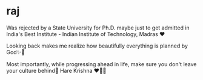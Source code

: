# raj
Was rejected by a State University for Ph.D. maybe just to get admitted in India's Best Institute - Indian Institute of Technology, Madras ❤️

Looking back makes me realize how beautifully everything is planned by God✨🤍

Most importantly, while progressing ahead in life, make sure you don't leave your culture behind💛
Hare Krishna ❤️🙏🏻
